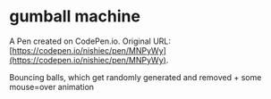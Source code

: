 # gumball machine 

A Pen created on CodePen.io. Original URL: [https://codepen.io/nishiec/pen/MNPyWy](https://codepen.io/nishiec/pen/MNPyWy).

Bouncing balls, which get randomly generated and removed + some mouse=over animation